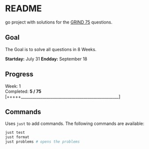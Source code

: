 # README

go project with solutions for the [GRIND 75](https://www.techinterviewhandbook.org/grind75) questions.

## Goal

The Goal is to solve all questions in 8 Weeks.

**Startday:** July 31
**Endday:** September 18 

## Progress

Week: 1\
Completed: **5 / 75**\
[+++++__________________________________________________]

## Commands

Uses `just` to add commands. The following commands are available:

```makefile
just test 
just format
just problems # opens the problems
```
